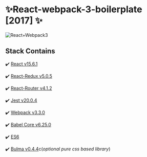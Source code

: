 # :sparkles:React-webpack-3-boilerplate [2017] :sparkles:
![React+Webpack3](http://i.imgur.com/dPVmyuv.png)

Stack Contains
--------------
:heavy_check_mark: [React v15.6.1](https://facebook.github.io/react/)

:heavy_check_mark: [React-Redux v5.0.5](http://redux.js.org/docs/basics/UsageWithReact.html)

:heavy_check_mark: [React-Router v4.1.2](https://github.com/ReactTraining/react-router)

:heavy_check_mark: [Jest v20.0.4](https://facebook.github.io/jest/docs/tutorial-react.html)

:heavy_check_mark: [Webpack v3.3.0](https://webpack.js.org/)

:heavy_check_mark: [Babel Core v6.25.0](https://babeljs.io/)

:heavy_check_mark: [ES6](http://es6-features.org/#Constants)

:heavy_check_mark: [Bulma v0.4.4](http://bulma.io/)c(*optional pure css based library*)
